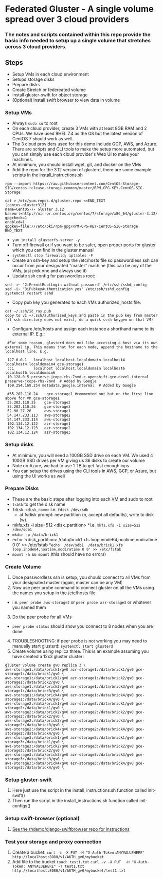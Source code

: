 # Federated Gluster - A single volume spread over 3 cloud providers
### The notes and scripts contained within this repo provide the basic info needed to setup up a single volume that stretches across 3 cloud providers.

## Steps
- Setup VMs in each cloud environment
- Setups storage disks
- Prepare disks
- Create Stretch or federeated volume
- Install gluster-swift for object storage 
- (Optional) Install swift browser to view data in volume

### Setup VMs
- Always `sudo su` to root 
- On each cloud provider, create 3 VMs with at least 8GB RAM and 2 CPUs.  We have used RHEL 7.4 as the OS but the latest version of CentOS 7 should work as well.
- The 3 cloud providers used for this demo include GCP, AWS, and Azure.  There are scripts and CLI tools to make the setup more automated, but you can simply use each cloud provider's Web UI to make your machines.
- At minimum, you should install wget, git, and docker on the VMs
- Add the repo for the 3.12 version of glusterd, there are some example scripts in the install_instructions.sh
```
rpm --import https://raw.githubusercontent.com/CentOS-Storage-SIG/centos-release-storage-common/master/RPM-GPG-KEY-CentOS-SIG-Storage

cat > /etc/yum.repos.d/gluster.repo <<END_TEXT
[centos-gluster312]
name=CentOS-7- Gluster 3.12
baseurl=http://mirror.centos.org/centos/7/storage/x86_64/gluster-3.12/
gpgcheck=1
enabled=1
gpgkey=file:///etc/pki/rpm-gpg/RPM-GPG-KEY-CentOS-SIG-Storage
END_TEXT
```
- `yum install glusterfs-server -y`
- Turn off firewall or if you want to be safer, open proper ports for gluster which you can find in the gluster manual
- `systemctl stop firewalld; iptables -F`
- Create an ssh-key and setup the /etc/hosts file so passwordless ssh can occur from your designated "master" machine (this can be any of the VMs, just pick one and always use it)
- Update ssh config for passwordless root:
```
sed -i~ '2iPermitRootLogin without-password' /etc/ssh/sshd_config
sed -i~ '3iPubkeyAuthentication yes' /etc/ssh/sshd_config
systemctl restart sshd
```

- Copy pub key you generated to each VMs authorized_hosts file:
```
cat ~/.ssh/id_ras.pub
copy to vi ~/.ssh/authorized_keys and paste in the pub key from master
(if ssh directory does not exist, do a quick sssh-keygen on that VM)
```
- Configure /etc/hosts and assign each instance a shorthand name to its external IP. E.g.:
``` 
 #For some reason, glusterd does not like accessing a host via its own external ip. This means that for each node, append the hostname to the localhost line. E.g.
  
 127.0.0.1   localhost localhost.localdomain localhost4 localhost4.localdomain4 gce-storage1
 ::1         localhost localhost.localdomain localhost6 localhost6.localdomain6
 10.128.0.5 preserve-jcope-rhs-7nvd.c.openshift-gce-devel.internal preserve-jcope-rhs-7nvd  # Added by Google
 169.254.169.254 metadata.google.internal  # Added by Google
 
 #35.202.110.24    gce-storage1 #commented out but on the first line above for VM gce-storage1
 35.202.110.25    gce-storage2
 35.202.110.26    gce-storage3
 52.90.27.26      aws-storage1
 54.147.233.113   aws-storage2
 54.147.233.114   aws-storage3
 102.134.12.122   azr-storage1
 102.134.12.123   azr-storage2
 102.134.12.124   azr-storage3
```
### Setup disks
- At minimum, you will need a 100GB SSD drive on each VM.  We used 4 100GB SSD drives per VM giving us 36 disks to create our volume
- Note on Azure, we had to use 1 TB to get fast enough iops
- You can setup the drives using the CLI tools in AWS, GCP, or Azure, but using the UI works as well

### Prepare Disks
* These are the basic steps after logging into each VM and sudo to root
* `lsblk` to get the disk name
* `fdisk <disk_name>` i.e. `fdisk /dev/sdb`
  * at fsdisk prompt: new partition (n, accept all defaults), write to disk (w).
* mkfs.xfs -i size=512 <disk_partition> 
  *i.e. `mkfs.xfs -i size=512 /dev/sdb1`
* `mkdir -p /data/brick1`
* echo '<disk_partition>  /data/brick1 xfs loop,inode64,noatime,nodiratime 0 0' >> /etc/fstab
   *`echo '/dev/sdb1  /data/brick1 xfs loop,inode64,noatime,nodiratime 0 0' >> /etc/fstab`
* `mount -a && mount` (this should have no errors)

### Create Volume
1. Once passwordless ssh is setup, you should connect to all VMs from your designated master (again, master can be any VM)
2. Now use peer probe command to connect gluster on all the VMs using the names you setup in the /etc/hosts file
  * i.e. `peer probe aws-storage2` or `peer probe azr-storage3` or whatever you named them
3. Do the peer probe for all VMs
  * `peer probe status` should show you connect to 8 nodes when you are done
4. TROUBLESHOOTING: if peer probe is not working you may need to manually start glusterd: `systemctl start glusterd`
5. Create volume using replica three.  This is an example assuming you have created a 12x3 gluster cluster:
```
gluster volume create gv0 replica 3 \ 
aws-storage1:/data/brick1/gv0 azr-storage1:/data/brick1/gv0 gce-storage1:/data/brick1/gv0 \
aws-storage1:/data/brick2/gv0 azr-storage1:/data/brick2/gv0 gce-storage1:/data/brick2/gv0 \
aws-storage1:/data/brick3/gv0 azr-storage1:/data/brick3/gv0 gce-storage1:/data/brick3/gv0 \
aws-storage1:/data/brick4/gv0 azr-storage1:/data/brick4/gv0 gce-storage1:/data/brick4/gv0 \
aws-storage2:/data/brick1/gv0 azr-storage2:/data/brick1/gv0 gce-storage2:/data/brick1/gv0 \
aws-storage2:/data/brick2/gv0 azr-storage2:/data/brick2/gv0 gce-storage2:/data/brick2/gv0 \
aws-storage2:/data/brick3/gv0 azr-storage2:/data/brick3/gv0 gce-storage2:/data/brick3/gv0 \
aws-storage2:/data/brick4/gv0 azr-storage2:/data/brick4/gv0 gce-storage2:/data/brick4/gv0 \
aws-storage3:/data/brick1/gv0 azr-storage3:/data/brick1/gv0 gce-storage3:/data/brick1/gv0 \
aws-storage3:/data/brick2/gv0 azr-storage3:/data/brick2/gv0 gce-storage3:/data/brick2/gv0 \
aws-storage3:/data/brick3/gv0 azr-storage3:/data/brick3/gv0 gce-storage3:/data/brick3/gv0 \
aws-storage3:/data/brick4/gv0 azr-storage3:/data/brick4/gv0 gce-storage3:/data/brick4/gv0 \
```
### Setup gluster-swift
1. Here just use the script in the install_instructions.sh function called init-swift()
2. Then run the script in the install_instructions.sh function called init-configs()

### Setup swift-browser (optional)
1. [See the rhdemo/django-swiftbrowser repo for instructions](https://github.com/rhdemo/django-swiftbrowser)

### Test your storage and proxy connection
1. Create a bucket:
  `curl -i -X PUT -H "X-Auth-Token:ANYVALUEHERE" http://localhost:8080/v1/AUTH_gv0/mybucket`
2. Add file to the bucket
  `touch test1.txt`
  `curl -v -X PUT  -H "X-Auth-Token: ANYVALUEHERE" -T test1.txt http://localhost:8080/v1/AUTH_gv0/mybucket/test1.txt`

